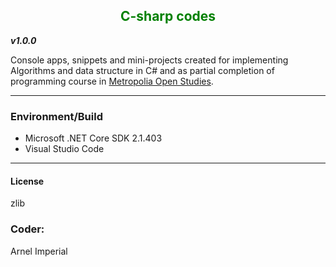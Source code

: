 <h2 align=center style="color: green;">C-sharp codes</h2>

***v1.0.0***

Console apps, snippets and mini-projects created for implementing Algorithms and data structure in C# and as partial completion of programming course in [Metropolia Open Studies](http://opendata.metropolia.fi/koulutushaku/search.php#result-87370).

---

### Environment/Build
* Microsoft .NET Core SDK 2.1.403
* Visual Studio Code
---


#### License
zlib


### Coder:
Arnel Imperial
